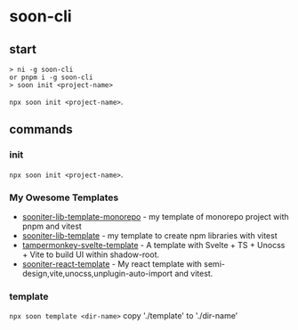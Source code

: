 # soon-cli
## start
```shell
> ni -g soon-cli
or pnpm i -g soon-cli
> soon init <project-name>
```
`npx soon init <project-name>`.
## commands 
### init
`npx soon init <project-name>`.
### My Owesome Templates
- [sooniter-lib-template-monorepo](https://github.com/SoonIter/sooniter-lib-template-monorepo) - my template of monorepo project with pnpm and vitest
- [sooniter-lib-template](https://github.com/SoonIter/sooniter-lib-template) - my template to create npm libraries with vitest
- [tampermonkey-svelte-template](https://github.com/SoonIter/tampermonkey-svelte-template) - A template with Svelte + TS + Unocss + Vite to build UI within shadow-root.
- [sooniter-react-template](https://github.com/SoonIter/sooniter-react-template) - My react template with semi-design,vite,unocss,unplugin-auto-import and vitest.

### template
`npx soon template <dir-name>`
copy './template' to './dir-name'
